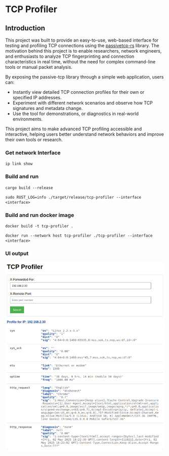 # TCP Profiler

## Introduction

This project was built to provide an easy-to-use, web-based interface for testing and profiling TCP connections using the [passivetcp-rs](https://github.com/biandratti/passivetcp-rs) library. The motivation behind this project is to enable researchers, network engineers, and enthusiasts to analyze TCP fingerprinting and connection characteristics in real time, without the need for complex command-line tools or manual packet analysis.

By exposing the passive-tcp library through a simple web application, users can:
- Instantly view detailed TCP connection profiles for their own or specified IP addresses.
- Experiment with different network scenarios and observe how TCP signatures and metadata change.
- Use the tool for demonstrations, or diagnostics in real-world environments.

This project aims to make advanced TCP profiling accessible and interactive, helping users better understand network behaviors and improve their own tools or research.

###  Get network Interface
```
ip link show
```

### Build and run
```
cargo build --release
```
```
sudo RUST_LOG=info ./target/release/tcp-profiler --interface <interface>
```


### Build and run docker image
```
docker build -t tcp-profiler .
```
```
docker run --network host tcp-profiler ./tcp-profiler --interface <interface>
```

### UI output
![img.png](img.png)
